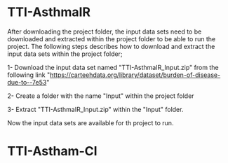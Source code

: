 # TTI-AsthmaIR

After downloading the project folder, the input data sets need to be downloaded and extracted within the project folder to be able to run the project. The following steps describes how to download and extract the input data sets within the project folder;

1- Download the input data set named "TTI-AsthmaIR_Input.zip" from the following link "https://carteehdata.org/library/dataset/burden-of-disease-due-to--7e53"

2- Create a folder with the name "Input" within the project folder

3- Extract "TTI-AsthmaIR_Input.zip" within the "Input" folder.


Now the input data sets are available for th project to run. 
# TTI-Astham-CI
